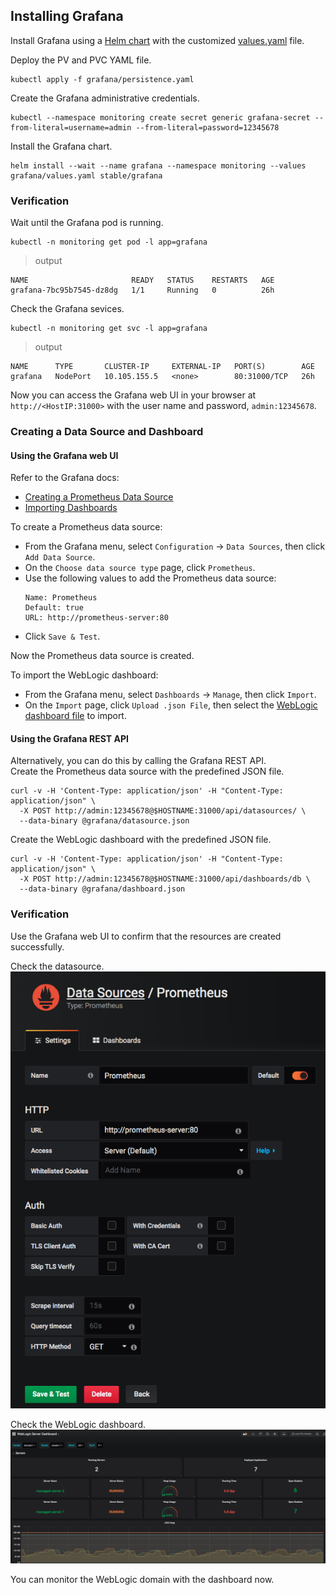 ## Installing Grafana
Install Grafana using a [Helm chart](https://github.com/helm/charts/tree/master/stable/grafana) with the customized [values.yaml](../grafana/values.yaml) file.

Deploy the PV and PVC YAML file.
```
kubectl apply -f grafana/persistence.yaml
```
Create the Grafana administrative credentials.
```
kubectl --namespace monitoring create secret generic grafana-secret --from-literal=username=admin --from-literal=password=12345678
```
Install the Grafana chart.
```
helm install --wait --name grafana --namespace monitoring --values grafana/values.yaml stable/grafana
```
### Verification
Wait until the Grafana pod is running.
```
kubectl -n monitoring get pod -l app=grafana
```
> output
```
NAME                       READY   STATUS    RESTARTS   AGE
grafana-7bc95b7545-dz8dg   1/1     Running   0          26h
```
Check the Grafana sevices.
```
kubectl -n monitoring get svc -l app=grafana
```
> output
```
NAME      TYPE       CLUSTER-IP     EXTERNAL-IP   PORT(S)        AGE
grafana   NodePort   10.105.155.5   <none>        80:31000/TCP   26h
```
Now you can access the Grafana web UI in your browser at `http://<HostIP:31000>` with the user name and password, `admin:12345678`.

### Creating a Data Source and Dashboard
#### Using the Grafana web UI
Refer to the Grafana docs:
- [Creating a Prometheus Data Source](https://grafana.com/docs/features/datasources/prometheus/)
- [Importing Dashboards](https://grafana.com/docs/reference/export_import/)  

To create a Prometheus data source:
- From the Grafana menu, select `Configuration` -> `Data Sources`, then click `Add Data Source`.
- On the `Choose data source type` page, click `Prometheus`.
- Use the following values to add the Prometheus data source:
  ```
  Name: Prometheus
  Default: true
  URL: http://prometheus-server:80
  ```
- Click `Save & Test`.

Now the Prometheus data source is created.  

To import the WebLogic dashboard:
- From the Grafana menu, select `Dashboards` -> `Manage`, then click `Import`.
- On the `Import` page, click `Upload .json File`, then select the [WebLogic dashboard file](../dashboard/weblogic_dashboard.json) to import.

#### Using the Grafana REST API
Alternatively, you can do this by calling the Grafana REST API.  
Create the Prometheus data source with the predefined JSON file.
```
curl -v -H 'Content-Type: application/json' -H "Content-Type: application/json" \
  -X POST http://admin:12345678@$HOSTNAME:31000/api/datasources/ \
  --data-binary @grafana/datasource.json
```
Create the WebLogic dashboard with the predefined JSON file.
```
curl -v -H 'Content-Type: application/json' -H "Content-Type: application/json" \
  -X POST http://admin:12345678@$HOSTNAME:31000/api/dashboards/db \
  --data-binary @grafana/dashboard.json
```
### Verification
Use the Grafana web UI to confirm that the resources are created successfully.

Check the datasource.  
![datasource](images/datasource.png)  

Check the WebLogic dashboard.  
![dashboard](images/weblogicDashboard.png)

You can monitor the WebLogic domain with the dashboard now.
